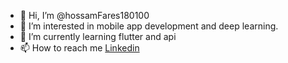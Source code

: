 - 👋 Hi, I’m @hossamFares180100
- 👀 I’m interested in mobile app development and deep learning.
- 🌱 I’m currently learning flutter and api
- 📫 How to reach me [Linkedin](https://www.linkedin.com/in/hossam-fares-b27657247/)

<!---
hossamFares180100/hossamFares180100 is a ✨ special ✨ repository because its `README.md` (this file) appears on your GitHub profile.
You can click the Preview link to take a look at your changes.
--->
